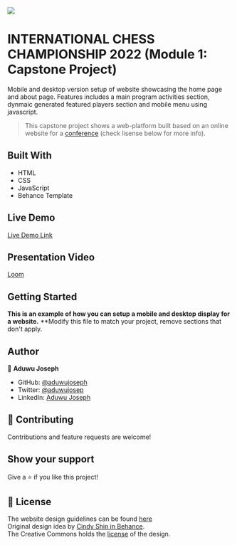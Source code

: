 ![](https://img.shields.io/badge/Microverse-blueviolet)

# INTERNATIONAL CHESS CHAMPIONSHIP 2022 (Module 1: Capstone Project)

Mobile and desktop version setup of website showcasing the home page and about page. Features includes a main program activities section, dynmaic generated featured players section and mobile menu using javascript.

> This capstone project shows a web-platform built 
> based on an online website for a [conference](https://www.behance.net/gallery/29845175/CC-Global-Summit-2015) 
> (check lisense below for more info).

## Built With
- HTML
- CSS
- JavaScript
- Behance Template

## Live Demo

[Live Demo Link](https://aduwujoseph.github.io/aduwujoseph.github.io-capstone1/)

## Presentation Video

[Loom](https://www.loom.com/share/ebe50c0c26de42e191f566bca3ebca23)

## Getting Started

**This is an example of how you can setup a mobile and desktop display for a website.**
**Modify this file to match your project, remove sections that don't apply.

## Author

👤 **Aduwu Joseph**

- GitHub: [@aduwujoseph](https://github.com/AduwuJoseph)
- Twitter: [@aduwujosep](https://twitter.com/aduwujoseph)
- LinkedIn: [Aduwu Joseph](linkedin.com/in/aduwu-joseph-483b91163/)

## 🤝 Contributing

Contributions and feature requests are welcome!

## Show your support

Give a ⭐️ if you like this project!

## 📝 License
The website design guidelines can be found [here](https://www.behance.net/gallery/29845175/CC-Global-Summit-2015) <br>
Original design idea by [Cindy Shin in Behance](https://www.behance.net/adagio07).<br>
The Creative Commons holds the [license](https://creativecommons.org/licenses/by-nc/4.0/) of the design.
